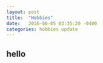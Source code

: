 ```yaml
---
layout: post
title:  "Hobbies"
date:   2016-06-05 03:35:20 -0400
categories: hobbies update
---
```


## hello